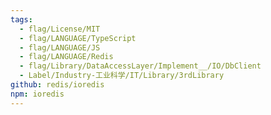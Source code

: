 ```yaml
---
tags:
  - flag/License/MIT
  - flag/LANGUAGE/TypeScript
  - flag/LANGUAGE/JS
  - flag/LANGUAGE/Redis
  - flag/Library/DataAccessLayer/Implement__/IO/DbClient
  - Label/Industry-工业科学/IT/Library/3rdLibrary
github: redis/ioredis
npm: ioredis
---
```

